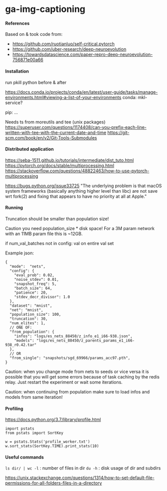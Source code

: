 # ga-img-captioning

#### References

Based on & took code from:
- https://github.com/ruotianluo/self-critical.pytorch
- https://github.com/uber-research/deep-neuroevolution
- https://towardsdatascience.com/paper-repro-deep-neuroevolution-756871e00a66


#### Installation

run pkill python before & after

https://docs.conda.io/projects/conda/en/latest/user-guide/tasks/manage-environments.html#viewing-a-list-of-your-environments
conda:
mkl-service?

pip:
...

Needs ts from moreutils and tee (unix packages)
https://superuser.com/questions/1174408/can-you-prefix-each-line-written-with-tee-with-the-current-date-and-time
https://git-scm.com/book/en/v2/Git-Tools-Submodules

#### Distributed application

https://seba-1511.github.io/tutorials/intermediate/dist_tuto.html
https://pytorch.org/docs/stable/multiprocessing.html
https://stackoverflow.com/questions/48822463/how-to-use-pytorch-multiprocessing

https://bugs.python.org/issue33725
"The underlying problem is that macOS system frameworks (basically anything higher level than libc) are not save wrt fork(2) and fixing that appears to have no priority at all at Apple."

#### Running

Truncation should be smaller than population size!

Caution you need population_size * <size of one param.pth file> disk space! For a 3M param network with an 11MB param file this is ~12GB.

if num_val_batches not in config: val on entire val set

Example json:
```
{
  "mode":  "nets",
  "config": {
    "eval_prob": 0.02,
    "noise_stdev": 0.01,
    "snapshot_freq": 5,
    "batch_size": 64,
    "patience": 20,
    "stdev_decr_divisor": 1.0
  },
  "dataset": "mnist",
  "net": "mnist",
  "population_size": 100,
  "truncation": 30,
  "num_elites": 1,
  // ONE OF:
  "from_population": {
    "infos": "logs/es_nets_88450/z_info_e1_i66-938.json",
    "models": "logs/es_nets_88450/z_parents_params_e1_i66-938_r0.42.tar"
  },
  // OR
  "from_single": "snapshots/sgd_69966/params_acc97.pth",
}

```

Caution: when you change mode from nets to seeds or vice versa it is possible
that you will get some errors because of task caching by the redis relay. Just
restart the experiment or wait some iterations.

Caution: when continuing from population make sure to load infos and models
from same iteration!


#### Profiling
https://docs.python.org/3.7/library/profile.html

```
import pstats
from pstats import SortKey

w = pstats.Stats('profile_worker.txt')
w.sort_stats(SortKey.TIME).print_stats(10)
```

#### Useful commands

`ls dir/ | wc -l` : number of files in dir
`du -h` : disk usage of dir and subdirs

https://unix.stackexchange.com/questions/1314/how-to-set-default-file-permissions-for-all-folders-files-in-a-directory

